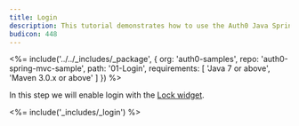 ```yaml
---
title: Login
description: This tutorial demonstrates how to use the Auth0 Java Spring MVC SDK to add authentication and authorization to your web app
budicon: 448
---
```


<%= include('../../_includes/_package', {
  org: 'auth0-samples',
  repo: 'auth0-spring-mvc-sample',
  path: '01-Login',
  requirements: [
    'Java 7 or above',
    'Maven 3.0.x or above'
  ]
}) %>

In this step we will enable login with the [Lock widget](/libraries/lock).

<%= include('_includes/_login') %>
